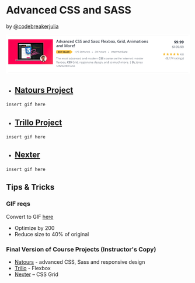 # Advanced CSS and SASS

by [@codebreakerjulia](https://www.instagram.com/codebreakerjulia/)

<a href="https://www.udemy.com/advanced-css-and-sass/" target="_blank">![course](/assets/course.png)</a>

* ## [Natours Project](/Natours)

```insert gif here```

* ## [Trillo Project](/Trillo)

```insert gif here```

* ## [Nexter](/Nexter)

```insert gif here```

## Tips & Tricks

### GIF reqs
Convert to GIF [here](https://ezgif.com/optimize)
* Optimize by 200
* Reduce size to 40% of original

### Final Version of Course Projects (Instructor's Copy)
* [Natours](https://natours.netlify.com/) - advanced CSS, Sass and responsive design
* [Trillo](https://trillo.netlify.com/) - Flexbox
* [Nexter](https://nexter.netlify.com/) – CSS Grid



